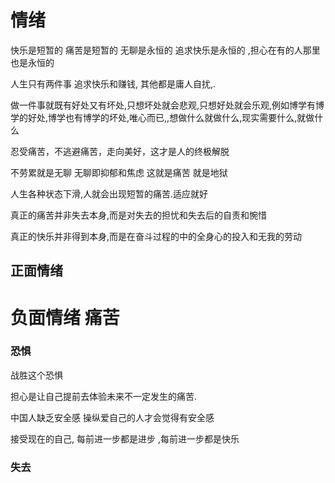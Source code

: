 # 情绪

快乐是短暂的 痛苦是短暂的 无聊是永恒的 追求快乐是永恒的 ,担心在有的人那里也是永恒的

人生只有两件事 追求快乐和赚钱, 其他都是庸人自扰,.

做一件事就既有好处又有坏处,只想坏处就会悲观,只想好处就会乐观,例如博学有博学的好处,博学也有博学的坏处,唯心而已,,想做什么就做什么,现实需要什么,就做什么

忍受痛苦，不逃避痛苦，走向美好，这才是人的终极解脱

不劳累就是无聊 无聊即抑郁和焦虑  这就是痛苦 就是地狱

人生各种状态下滑,人就会出现短暂的痛苦.适应就好



真正的痛苦并非失去本身,而是对失去的担忧和失去后的自责和惋惜

真正的快乐并非得到本身,而是在奋斗过程的中的全身心的投入和无我的劳动



## 正面情绪





# 负面情绪 痛苦

### 恐惧

战胜这个恐惧

担心是让自己提前去体验未来不一定发生的痛苦.



中国人缺乏安全感 操纵爱自己的人才会觉得有安全感

接受现在的自己,  每前进一步都是进步 ,每前进一步都是快乐

### 失去



